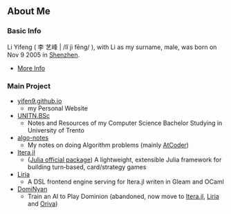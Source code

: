 ## About Me

### Basic Info

Li Yifeng ( 李 艺峰 | /lǐ jì fēng/ ), with Li as my surname, male, was born on Nov 9 2005 in [Shenzhen](https://maps.app.goo.gl/ZMK1shMR3rZZyMA96).
- [More Info](https://yifen9.github.io/about)

### Main Project

- [yifen9.github.io](https://yifen9.github.io)
  - my Personal Website
- [UNITN.BSc](https://yifen9.github.io/UNITN.BSc)
  - Notes and Resources of my Computer Science Bachelor Studying in University of Trento
- [algo-notes](https://yifen9.github.io/algo-notes)
  - My notes on doing Algorithm problems (mainly [AtCoder](https://atcoder.jp))
- [Itera.jl](https://github.com/yifen9/Itera.jl)
  - ([Julia official package](https://juliahub.com/ui/Packages/General/Itera)) A lightweight, extensible Julia framework for building turn‑based, card/strategy games
- [Liria](https://github.com/yifen9/Liria)
  - A DSL frontend engine serving for Itera.jl writen in Gleam and OCaml
- [DomiNyan](https://github.com/yifen9/DomiNyan)
  - Train an AI to Play Dominion (abandoned, now move to [Itera.jl](https://github.com/yifen9/Itera.jl), [Liria](https://github.com/yifen9/Liria) and [Oriva](https://github.com/yifen9/Oriva))
